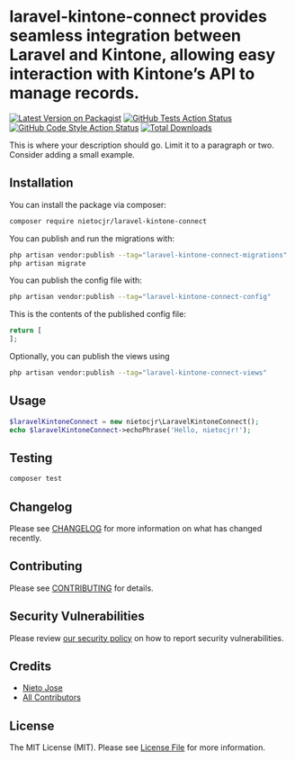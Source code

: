 # laravel-kintone-connect provides seamless integration between Laravel and Kintone, allowing easy interaction with Kintone’s API to manage records.

[![Latest Version on Packagist](https://img.shields.io/packagist/v/nietocjr/laravel-kintone-connect.svg?style=flat-square)](https://packagist.org/packages/nietocjr/laravel-kintone-connect)
[![GitHub Tests Action Status](https://img.shields.io/github/actions/workflow/status/nietocjr/laravel-kintone-connect/run-tests.yml?branch=main&label=tests&style=flat-square)](https://github.com/nietocjr/laravel-kintone-connect/actions?query=workflow%3Arun-tests+branch%3Amain)
[![GitHub Code Style Action Status](https://img.shields.io/github/actions/workflow/status/nietocjr/laravel-kintone-connect/fix-php-code-style-issues.yml?branch=main&label=code%20style&style=flat-square)](https://github.com/nietocjr/laravel-kintone-connect/actions?query=workflow%3A"Fix+PHP+code+style+issues"+branch%3Amain)
[![Total Downloads](https://img.shields.io/packagist/dt/nietocjr/laravel-kintone-connect.svg?style=flat-square)](https://packagist.org/packages/nietocjr/laravel-kintone-connect)

This is where your description should go. Limit it to a paragraph or two. Consider adding a small example.

## Installation

You can install the package via composer:

```bash
composer require nietocjr/laravel-kintone-connect
```

You can publish and run the migrations with:

```bash
php artisan vendor:publish --tag="laravel-kintone-connect-migrations"
php artisan migrate
```

You can publish the config file with:

```bash
php artisan vendor:publish --tag="laravel-kintone-connect-config"
```

This is the contents of the published config file:

```php
return [
];
```

Optionally, you can publish the views using

```bash
php artisan vendor:publish --tag="laravel-kintone-connect-views"
```

## Usage

```php
$laravelKintoneConnect = new nietocjr\LaravelKintoneConnect();
echo $laravelKintoneConnect->echoPhrase('Hello, nietocjr!');
```

## Testing

```bash
composer test
```

## Changelog

Please see [CHANGELOG](CHANGELOG.md) for more information on what has changed recently.

## Contributing

Please see [CONTRIBUTING](CONTRIBUTING.md) for details.

## Security Vulnerabilities

Please review [our security policy](../../security/policy) on how to report security vulnerabilities.

## Credits

- [Nieto Jose](https://github.com/nietocjr)
- [All Contributors](../../contributors)

## License

The MIT License (MIT). Please see [License File](LICENSE.md) for more information.
